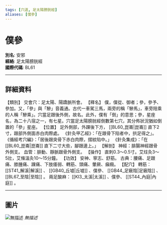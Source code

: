 ```yaml
---
tags: [穴道, 足太陽膀胱經]
aliases: [僕參]
---
```


# 僕參

**別名**: 安邪  
**經絡**: 足太陽膀胱經  
**國際代碼**: BL61  

---

## 詳細資料
【類別】
交會穴：足太陽、陽蹻脈所會。
【釋名】
僕，僕從、御者；參，參予、參加。又，「參」與「驂」音義通。古代一車駕三馬，兩旁的稱「驂馬」，車旁陪乘的人稱「驂乘」。穴當足跟後外側，故名。此外，僕有「倒」的意思；參，星座名，為二十八宿之一，有七星。穴當足太陽膀胱經倒數第七穴，其分佈狀況猶如倒置的「參」星座。
【位置】
足外側部，外踝後下方， [[BL60_崑崙|崑崙]] 直下2寸，跟部外側面赤白肉際處。
《針灸甲乙經》：「在跟骨下陷者中，拱足得之」。
《循經考穴編》：「居後跟突骨下赤白肉際，摺紋陷中。」
《針灸集成》：「在 [[BL60_崑崙|崑崙]] 直下二寸大些，腳跟邊上。」
【解剖】
神經：腓腸神經跟骨外側支。
血管：腓動、靜脈跟骨外側支。
【操作】
直刺0.3～0.5寸。艾炷灸3～5壯，艾條溫灸10～15分鐘。
【功效】
安神、寧志、舒筋。
古典：腰痛、足跟痛、膝腫痛、踝痛、下肢痿弱、轉筋、頭痛、暈厥、癲癎。
【配穴】
轉筋： [[ST41_解溪|解溪]] 、 [[GB40_丘墟|丘墟]] 、僕參、 [[GB44_足竅陰|足竅陰]] 、 [[BL67_至陰|至陰]] 。
兩足酸麻： [[KI3_太溪|太溪]] 、僕參、 [[ST44_內庭|內庭]] 。

---

## 圖片
![無描述](https://yibian.hopto.org/pic/shu16/208.gif)
_無描述_

